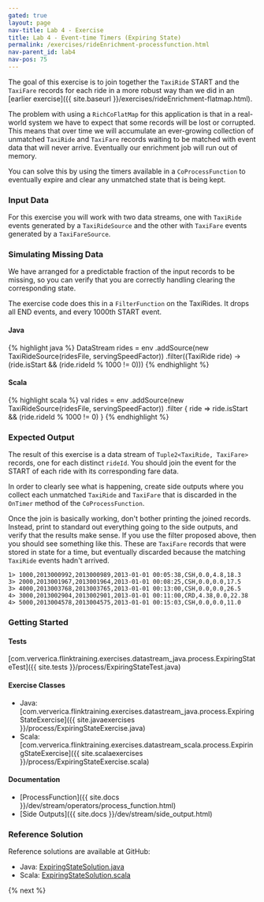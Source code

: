 ```yaml
---
gated: true
layout: page
nav-title: Lab 4 - Exercise
title: Lab 4 - Event-time Timers (Expiring State)
permalink: /exercises/rideEnrichment-processfunction.html
nav-parent_id: lab4
nav-pos: 75
---
```


The goal of this exercise is to join together the `TaxiRide` START and the `TaxiFare` records for each ride in a more robust way than we did in an [earlier exercise]({{ site.baseurl }}/exercises/rideEnrichment-flatmap.html).

The problem with using a `RichCoFlatMap` for this application is that in a real-world system we have to expect that some records will be lost or corrupted. This means that over time we will accumulate an ever-growing collection of unmatched `TaxiRide` and `TaxiFare` records waiting to be matched with event data that will never arrive. Eventually our enrichment job will run out of memory.

You can solve this by using the timers available in a `CoProcessFunction` to eventually expire and clear any unmatched state that is being kept.

### Input Data

For this exercise you will work with two data streams, one with `TaxiRide` events generated by a `TaxiRideSource` and the other with `TaxiFare` events generated by a `TaxiFareSource`.

### Simulating Missing Data

We have arranged for a predictable fraction of the input records to be missing, so you can verify that you are correctly handling clearing the corresponding state.

The exercise code does this in a `FilterFunction` on the TaxiRides. It drops all END events, and every 1000th START event.

#### Java
{% highlight java %}
DataStream<TaxiRide> rides = env
  .addSource(new TaxiRideSource(ridesFile, servingSpeedFactor))
  .filter((TaxiRide ride) -> (ride.isStart && (ride.rideId % 1000 != 0)))
{% endhighlight %}

#### Scala
{% highlight scala %}
val rides = env
  .addSource(new TaxiRideSource(ridesFile, servingSpeedFactor))
  .filter { ride => ride.isStart && (ride.rideId % 1000 != 0) }
{% endhighlight %}


### Expected Output

The result of this exercise is a data stream of `Tuple2<TaxiRide, TaxiFare>` records, one for each distinct `rideId`. You should join the event for the START of each ride with its corresponding fare data.

In order to clearly see what is happening, create side outputs where you collect each unmatched `TaxiRide` and `TaxiFare` that is discarded in the `OnTimer` method of the `CoProcessFunction`.

Once the join is basically working, don't bother printing the joined records. Instead, print to standard out everything going to the side outputs, and verify that the results make sense. If you use the filter proposed above, then you should see something like this. These are `TaxiFare` records that were stored in state for a time, but eventually discarded because the matching `TaxiRide` events hadn't arrived.

~~~
1> 1000,2013000992,2013000989,2013-01-01 00:05:38,CSH,0.0,4.8,18.3
3> 2000,2013001967,2013001964,2013-01-01 00:08:25,CSH,0.0,0.0,17.5
3> 4000,2013003768,2013003765,2013-01-01 00:13:00,CSH,0.0,0.0,26.5
4> 3000,2013002904,2013002901,2013-01-01 00:11:00,CRD,4.38,0.0,22.38
4> 5000,2013004578,2013004575,2013-01-01 00:15:03,CSH,0.0,0.0,11.0
~~~

### Getting Started

#### Tests

[com.ververica.flinktraining.exercises.datastream_java.process.ExpiringStateTest]({{ site.tests }}/process/ExpiringStateTest.java)

#### Exercise Classes

- Java: [com.ververica.flinktraining.exercises.datastream_java.process.ExpiringStateExercise]({{ site.javaexercises }}/process/ExpiringStateExercise.java)
- Scala: [com.ververica.flinktraining.exercises.datastream_scala.process.ExpiringStateExercise]({{ site.scalaexercises }}/process/ExpiringStateExercise.scala)


#### Documentation

- [ProcessFunction]({{ site.docs }}/dev/stream/operators/process_function.html)
- [Side Outputs]({{ site.docs }}/dev/stream/side_output.html)

### Reference Solution

Reference solutions are available at GitHub:

- Java: [ExpiringStateSolution.java]({{site.javasolutions}}/process/ExpiringStateSolution.java)
- Scala: [ExpiringStateSolution.scala]({{site.scalasolutions}}/process/ExpiringStateSolution.scala)

{% next %}
